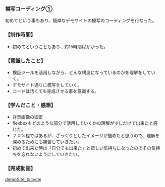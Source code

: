 ### 模写コーディング①

初めてという事もあり、簡単なデモサイトの模写のコーディングを行なった。


### 【制作時間】

  - 初めてということもあり、約15時間程かかった。

### 【意識したこと】

  - 検証ツールを活用しながら、どんな構造になっているのかを理解をしていく。
  - デモサイト通りに模写をしていく。
  - コードは汚くても完成させる事を意識する。
  
### 【学んだこと・感想】
  - 背景画像の固定
  - flexboxをどのような部分で活用していくかの理解が少しだけで出来たと感じた。
  - ２０%程ではあるが、ざっくりとしたイメージが掴めたと思うので、理解を深めるためにも練習していきたい。
  - 初めて出来た時は「自分でも出来た」と嬉しい気持ちになったのでその気持ちを忘れないようにしていきたい。

### 【完成動画】

[demoSite_bicycle](https://youtu.be/-0z4DDtTjWM)
